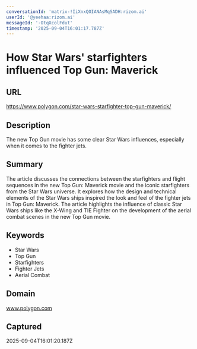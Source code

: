 ```yaml
---
conversationId: 'matrix-!IiXnxQOIANAsMqSADH:rizom.ai'
userId: '@yeehaa:rizom.ai'
messageId: '-OtqXcolFdut'
timestamp: '2025-09-04T16:01:17.787Z'
---
```

# How Star Wars' starfighters influenced Top Gun: Maverick

## URL
https://www.polygon.com/star-wars-starfighter-top-gun-maverick/

## Description
The new Top Gun movie has some clear Star Wars influences, especially when it comes to the fighter jets.

## Summary
The article discusses the connections between the starfighters and flight sequences in the new Top Gun: Maverick movie and the iconic starfighters from the Star Wars universe. It explores how the design and technical elements of the Star Wars ships inspired the look and feel of the fighter jets in Top Gun: Maverick. The article highlights the influence of classic Star Wars ships like the X-Wing and TIE Fighter on the development of the aerial combat scenes in the new Top Gun movie.

## Keywords

- Star Wars
- Top Gun
- Starfighters
- Fighter Jets
- Aerial Combat

## Domain
www.polygon.com

## Captured
2025-09-04T16:01:20.187Z
